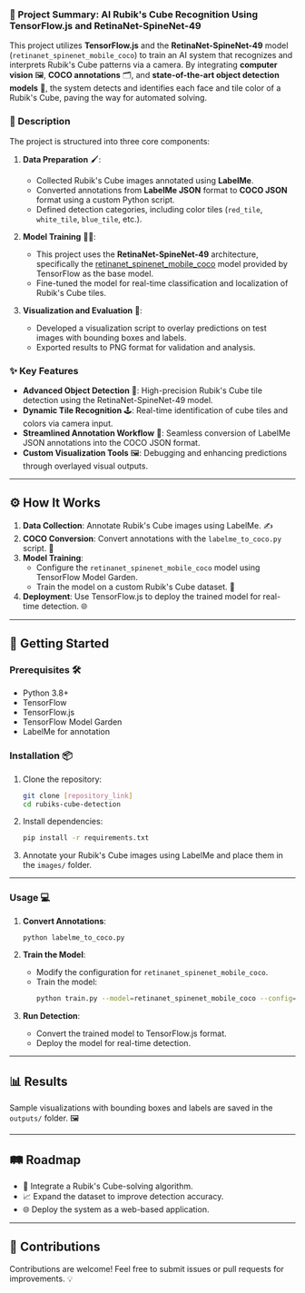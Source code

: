 ### 🤖 Project Summary: AI Rubik's Cube Recognition Using TensorFlow.js and RetinaNet-SpineNet-49 

This project utilizes **TensorFlow.js** and the **RetinaNet-SpineNet-49** model (`retinanet_spinenet_mobile_coco`) to train an AI system that recognizes and interprets Rubik's Cube patterns via a camera. By integrating **computer vision** 🖼️, **COCO annotations** 🗂️, and **state-of-the-art object detection models** 🚀, the system detects and identifies each face and tile color of a Rubik's Cube, paving the way for automated solving.

### 📝 Description 

The project is structured into three core components:

1. **Data Preparation** 🖌️:
   - Collected Rubik's Cube images annotated using **LabelMe**.
   - Converted annotations from **LabelMe JSON** format to **COCO JSON** format using a custom Python script.
   - Defined detection categories, including color tiles (`red_tile`, `white_tile`, `blue_tile`, etc.).

2. **Model Training** 🏋️‍♀️:
   - This project uses the **RetinaNet-SpineNet-49** architecture, specifically the [retinanet_spinenet_mobile_coco](https://www.tensorflow.org/api_docs/python/tfm/vision/configs/retinanet/retinanet_spinenet_mobile_coco) model provided by TensorFlow as the base model.
   - Fine-tuned the model for real-time classification and localization of Rubik's Cube tiles.

3. **Visualization and Evaluation** 👀:
   - Developed a visualization script to overlay predictions on test images with bounding boxes and labels.
   - Exported results to PNG format for validation and analysis.

### ✨ Key Features 
- **Advanced Object Detection** 🎯: High-precision Rubik's Cube tile detection using the RetinaNet-SpineNet-49 model.
- **Dynamic Tile Recognition** 🕹️: Real-time identification of cube tiles and colors via camera input.
- **Streamlined Annotation Workflow** 🔄: Seamless conversion of LabelMe JSON annotations into the COCO JSON format.
- **Custom Visualization Tools** 🖼️: Debugging and enhancing predictions through overlayed visual outputs.
 
---

## ⚙️ How It Works 

1. **Data Collection**: Annotate Rubik's Cube images using LabelMe. ✍️  
2. **COCO Conversion**: Convert annotations with the `labelme_to_coco.py` script. 🔄  
3. **Model Training**:  
   - Configure the `retinanet_spinenet_mobile_coco` model using TensorFlow Model Garden.  
   - Train the model on a custom Rubik's Cube dataset. 🧠  
4. **Deployment**: Use TensorFlow.js to deploy the trained model for real-time detection. 🌐  

---

## 🚀 Getting Started 

### Prerequisites 🛠️
- Python 3.8+
- TensorFlow
- TensorFlow.js
- TensorFlow Model Garden
- LabelMe for annotation

### Installation 📦

1. Clone the repository:
   ```bash
   git clone [repository_link]
   cd rubiks-cube-detection
   ```

2. Install dependencies:
   ```bash
   pip install -r requirements.txt
   ```

3. Annotate your Rubik's Cube images using LabelMe and place them in the `images/` folder.

---

### Usage 💻

1. **Convert Annotations**:
   ```bash
   python labelme_to_coco.py
   ```

2. **Train the Model**:
   - Modify the configuration for `retinanet_spinenet_mobile_coco`.
   - Train the model:
     ```bash
     python train.py --model=retinanet_spinenet_mobile_coco --config=configs/retinanet_spinenet_mobile_coco.config --data_dir=path_to_coco_data
     ```

3. **Run Detection**:
   - Convert the trained model to TensorFlow.js format.
   - Deploy the model for real-time detection.

---

## 📊 Results 

Sample visualizations with bounding boxes and labels are saved in the `outputs/` folder. 🖼️

---

## 🛤️ Roadmap 
- 🤖 Integrate a Rubik's Cube-solving algorithm.
- 📈 Expand the dataset to improve detection accuracy.
- 🌐 Deploy the system as a web-based application.

---

## 🤝 Contributions 
Contributions are welcome! Feel free to submit issues or pull requests for improvements. 💡
 
